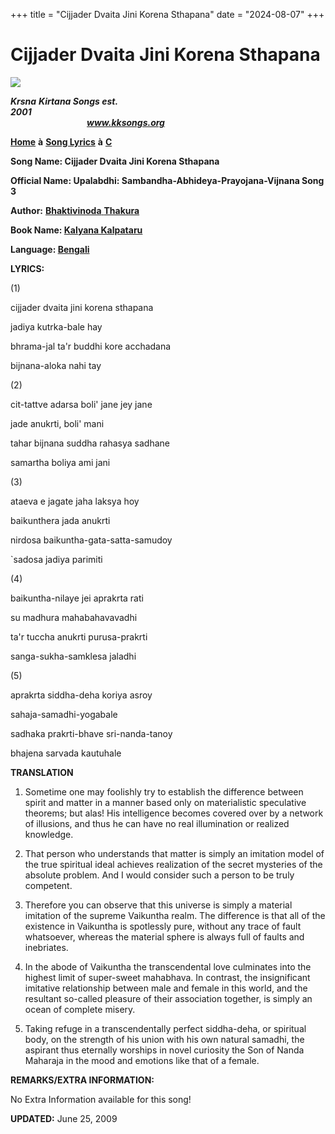 +++
title = "Cijjader Dvaita Jini Korena Sthapana"
date = "2024-08-07"
+++

# Cijjader Dvaita Jini Korena Sthapana
**[![](http://kksongs.org/image_files/image002.jpg)](http://kksongs.org/)**

**_Krsna_** **_Kirtana Songs est. 2001_**                                                                                                                                                      **_www.kksongs.org_**

**[Home](http://kksongs.org/)** **à** **[Song Lyrics](http://kksongs.org/lyrics.html)** **à** **[C](http://kksongs.org/songs/song_c.html)**

**Song Name: Cijjader Dvaita Jini Korena Sthapana**

**Official Name: Upalabdhi: Sambandha-Abhideya-Prayojana-Vijnana Song 3**

**Author:** [**Bhaktivinoda** **Thakura**](http://kksongs.org/authors/list/bhaktivinoda.html)

**Book Name: [Kalyana Kalpataru](http://kksongs.org/authors/kalyanakalpataru.html)**

**Language: [Bengali](http://kksongs.org/language/list/bengali.html)**

**LYRICS:**

(1)

cijjader dvaita jini korena sthapana

jadiya kutrka\-bale hay

bhrama-jal ta'r buddhi kore acchadana

bijnana-aloka nahi tay

(2)

cit-tattve adarsa boli' jane jey jane

jade anukrti, boli' mani

tahar bijnana suddha rahasya sadhane

samartha boliya ami jani

(3)

ataeva e jagate jaha laksya hoy

baikunthera jada anukrti

nirdosa baikuntha-gata-satta-samudoy

\`sadosa jadiya parimiti

(4)

baikuntha-nilaye jei aprakrta rati

su madhura mahabahavavadhi

ta'r tuccha anukrti purusa-prakrti

sanga-sukha-samklesa jaladhi

(5)

aprakrta siddha-deha koriya asroy

sahaja-samadhi-yogabale

sadhaka prakrti-bhave sri-nanda-tanoy

bhajena sarvada kautuhale

**TRANSLATION**

1) Sometime one may foolishly try to establish the difference between spirit and matter in a manner based only on materialistic speculative theorems; but alas! His intelligence becomes covered over by a network of illusions, and thus he can have no real illumination or realized knowledge.

2) That person who understands that matter is simply an imitation model of the true spiritual ideal achieves realization of the secret mysteries of the absolute problem. And I would consider such a person to be truly competent.

3) Therefore you can observe that this universe is simply a material imitation of the supreme Vaikuntha realm. The difference is that all of the existence in Vaikuntha is spotlessly pure, without any trace of fault whatsoever, whereas the material sphere is always full of faults and inebriates.

4) In the abode of Vaikuntha the transcendental love culminates into the highest limit of super-sweet mahabhava. In contrast, the insignificant imitative relationship between male and female in this world, and the resultant so-called pleasure of their association together, is simply an ocean of complete misery.

5) Taking refuge in a transcendentally perfect siddha-deha, or spiritual body, on the strength of his union with his own natural samadhi, the aspirant thus eternally worships in novel curiosity the Son of Nanda Maharaja in the mood and emotions like that of a female.

**REMARKS/EXTRA INFORMATION:**

No Extra Information available for this song!

**UPDATED:** June 25, 2009